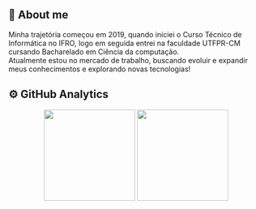 ## 📘 About me

<p align="left">Minha trajetória começou em 2019, quando iniciei o Curso Técnico de Informática no IFRO, 
          logo em seguida entrei na faculdade UTFPR-CM cursando Bacharelado em Ciência da computação.<br> 
          Atualmente estou no mercado de trabalho, buscando evoluir e expandir meus conhecimentos e explorando novas tecnologias!</p>

<!-- ## 🛠️ Technologies & Tools

### Back-end
![.NET](https://img.shields.io/badge/.NET-512BD4?style=for-the-badge&logo=dotnet&logoColor=white)
![Java](https://img.shields.io/badge/java-%23ED8B00.svg?style=for-the-badge&logo=openjdk&logoColor=white)
![Spring](https://img.shields.io/badge/spring-%236DB33F.svg?style=for-the-badge&logo=spring&logoColor=white)

### Databases
![MySQL](https://img.shields.io/badge/mysql-4479A1.svg?style=for-the-badge&logo=mysql&logoColor=white)
![MicrosoftSQLServer](https://img.shields.io/badge/Microsoft%20SQL%20Server-CC2927?style=for-the-badge&logo=microsoft%20sql%20server&logoColor=white)
![Postgres](https://img.shields.io/badge/postgres-%23316192.svg?style=for-the-badge&logo=postgresql&logoColor=white)
![MongoDB](https://img.shields.io/badge/MongoDB-%234ea94b.svg?style=for-the-badge&logo=mongodb&logoColor=white)

### Front-end
![Angular](https://img.shields.io/badge/Angular-DD0031?style=for-the-badge&logo=angular&logoColor=white)
![Ionic](https://img.shields.io/badge/Ionic-%233880FF.svg?style=for-the-badge&logo=Ionic&logoColor=white)
![JavaScript](https://img.shields.io/badge/JavaScript-F7DF1E?style=for-the-badge&logo=javascript&logoColor=black)
![TypeScript](https://img.shields.io/badge/TypeScript-3178C6?style=for-the-badge&logo=typescript&logoColor=white) -->

## ⚙️ GitHub Analytics

<div align="center">
  <img height="180em" src="https://github-readme-stats.vercel.app/api?username=AleKK31&show_icons=true&theme=github_dark&include_all_commits=true&count_private=true"/>
  <img height="180em" src="https://github-readme-stats.vercel.app/api/top-langs/?username=AleKK31&layout=compact&langs_count=8&theme=github_dark"/>
<div>


